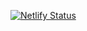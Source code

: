 [![Netlify Status](https://api.netlify.com/api/v1/badges/497d64d9-854b-4ac9-85c7-e695f292b3b8/deploy-status)](https://app.netlify.com/sites/gkq/deploys)
